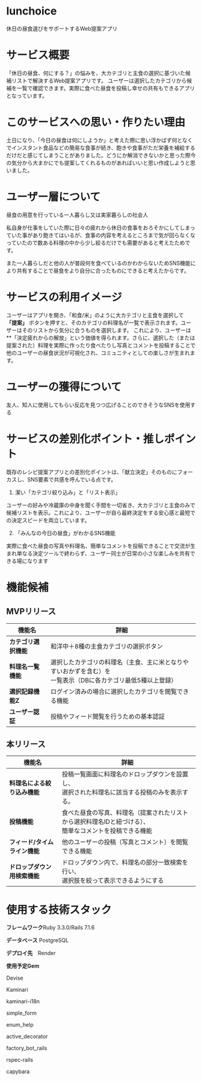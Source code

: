 # lunchoice
休日の昼食選びをサポートするWeb提案アプリ
# サービス概要 
「休日の昼食、何にする？」の悩みを、大カテゴリと主食の選択に基づいた候補リストで解決するWeb提案アプリです。 ユーザーは選択したカテゴリから候補を一覧で確認できます。実際に食べた昼食を投稿し幸せの共有もできるアプリとなっています。
# このサービスへの思い・作りたい理由
土日になり、「今日の昼食は何にしようか」と考えた際に思い浮かばず何となくでインスタント食品などの簡易な食事が続き、飽きや食事がただ栄養を補給するだけだと感じてしまうことがありました。どうにか解消できないかと思った際今の気分から大まかにでも提案してくれるものがあればいいと思い作成しようと思いました。 
# ユーザー層について 
昼食の用意を行っている一人暮らし又は実家暮らしの社会人 

私自身が仕事をしていた際に日々の疲れから休日の食事をおろそかにしてしまっていた事があり飽きてはいるが、食事の内容を考えるところまで気が回らなくなっていたので数ある料理の中から少し絞るだけでも需要があると考えたためです。 

また一人暮らしだと他の人が普段何を食べているのかわからないためSNS機能により共有することで昼食をより自分に合ったものにできると考えたからです。 

 # サービスの利用イメージ
ユーザーはアプリを開き、「和食/米」のように大カテゴリと主食を選択して **「提案」** ボタンを押すと、そのカテゴリの料理名が一覧で表示されます。ユーザーはそのリストから気分に合うものを選択します。 
これにより、ユーザーは**「決定疲れからの解放」という価値を得られます。さらに、選択した（または提案された）料理を実際に作ったり食べたりし写真とコメントを投稿することで他のユーザーの昼食状況が可視化され、コミュニティとしての楽しさが生まれます。
# ユーザーの獲得について 
友人、知人に使用してもらい反応を見つつ広げることのできそうなSNSを使用する 
# サービスの差別化ポイント・推しポイント
既存のレシピ提案アプリとの差別化ポイントは、「献立決定」そのものにフォーカスし、SNS要素で共感を呼んでいる点です。 

1. 潔い「カテゴリ絞り込み」と「リスト表示」 

ユーザーの好みや冷蔵庫の中身を聞く手間を一切省き、大カテゴリと主食のみで候補リストを表示。これにより、ユーザーが自ら最終決定をする安心感と最短での決定スピードを両立しています。 

2. 「みんなの今日の昼食」がわかるSNS機能 

実際に食べた昼食の写真や料理名、簡単なコメントを投稿できることで交流が生まれ単なる決定ツールで終わらず、ユーザー同士が日常の小さな楽しみを共有できる場になります 
# 機能候補
## MVPリリース
|**機能名**|詳細|
|---------|----|
|**カテゴリ選択機能**|和洋中＋8種の主食カテゴリの選択ボタン|
|**料理名一覧機能**|選択したカテゴリの料理名（主食、主に米となりやすいおかずを含む）を<br>一覧表示（DBに各カテゴリ最低5種以上登録）|
|**選択記録機能Z**|ログイン済みの場合に選択したカテゴリを閲覧できる機能|
|**ユーザー認証**|投稿やフィード閲覧を行うための基本認証 

## 本リリース
|**機能名**|詳細|
|---------|----|
|**料理名による絞り込み機能**|投稿一覧画面に料理名のドロップダウンを設置し、<br>選択された料理名に該当する投稿のみを表示する。|
|**投稿機能**|食べた昼食の写真、料理名（提案されたリストから選択料理名IDと紐づける）、<br>簡単なコメントを投稿できる機能|
|**フィード/タイムライン機能**|他のユーザーの投稿（写真とコメント）を閲覧できる機能|
|**ドロップダウン用検索機能**|ドロップダウン内で、料理名の部分一致検索を行い、<br>選択肢を絞って表示できるようにする|

# 使用する技術スタック 
**フレームワーク**Ruby 3.3.0/Rails 7.1.6 

**データベース** PostgreSQL 

**デプロイ先**　Render 

**使用予定Gem**

Devise 

Kaminari 

kaminari-i18n 

simple_form 

enum_help 

active_decorator 

factory_bot_rails 

rspec-rails 

capybara 